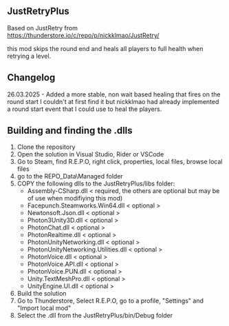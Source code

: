 ﻿## JustRetryPlus

Based on JustRetry from https://thunderstore.io/c/repo/p/nickklmao/JustRetry/

this mod skips the round end and heals all players to full health when retrying a level.

## Changelog
26.03.2025 - Added a more stable, non wait based healing that fires on the round start
I couldn't at first find it but nickklmao had already implemented a round start event that I could use to heal the players. 

## Building and finding the .dlls
1. Clone the repository
2. Open the solution in Visual Studio, Rider or VSCode
3. Go to Steam, find R.E.P.O, right click, properties, local files, browse local files
4. go to the REPO_Data\Managed folder
5. COPY the following dlls to the JustRetryPlus/libs folder:
    - Assembly-CSharp.dll < required, the others are optional but may be of use when modifiying this mod)
    - Facepunch.Steamworks.Win64.dll < optional >
    - Newtonsoft.Json.dll < optional >
    - Photon3Unity3D.dll < optional >
    - PhotonChat.dll < optional >
    - PhotonRealtime.dll < optional >
    - PhotonUnityNetworking.dll < optional >
    - PhotonUnityNetworking.Utilities.dll < optional >
    - PhotonVoice.dll < optional >
    - PhotonVoice.API.dll < optional >
    - PhotonVoice.PUN.dll < optional >
    - Unity.TextMeshPro.dll < optional >
    - UnityEngine.UI.dll < optional >
6. Build the solution
7. Go to Thunderstore, Select R.E.P.O, go to a profile, "Settings" and "Import local mod"
8. Select the .dll from the JustRetryPlus/bin/Debug folder